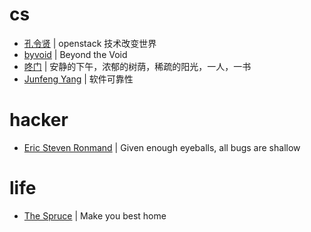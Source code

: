 # cs
- [孔令贤](https://lingxiankong.github.io/index.html) | openstack 技术改变世界
- [byvoid](https://www.byvoid.com/) | Beyond the Void
- [咚门](http://www.dearzd.com/DBlog/) | 安静的下午，浓郁的树荫，稀疏的阳光，一人，一书
- [Junfeng Yang](http://www.cs.columbia.edu/~junfeng/) | 软件可靠性

# hacker
- [Eric Steven Ronmand](http://www.catb.org/esr/) | Given enough eyeballs, all bugs are shallow

# life
- [The Spruce](https://www.thespruce.com/) | Make you best home
